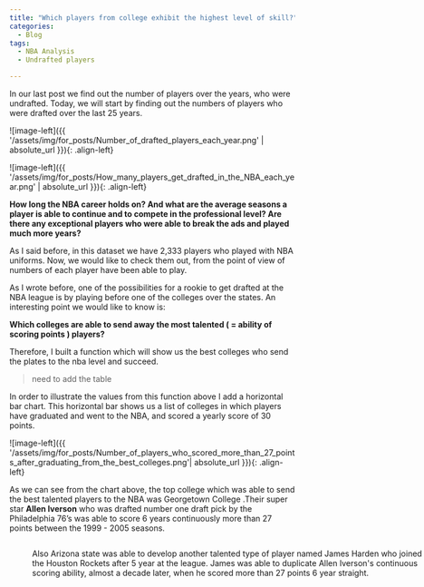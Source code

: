 ```yaml
---
title: "Which players from college exhibit the highest level of skill?"
categories:
  - Blog
tags:
  - NBA Analysis
  - Undrafted players

---
```



In our last post we find out the number of players over the years, who were undrafted. Today, we will start by finding out the numbers of players who were drafted over the last 25 years.
<script src="https://gist.github.com/AnalyticsForPleasure/a54c648d4ab1da295f1186d1519d3efb.js"></script>

![image-left]({{ '/assets/img/for_posts/Number_of_drafted_players_each_year.png' | absolute_url }}){: .align-left} 










![image-left]({{ '/assets/img/for_posts/How_many_players_get_drafted_in_the_NBA_each_year.png' | absolute_url }}){: .align-left} 




**How long the NBA career holds on? And what are the average seasons a player is able to continue and to compete in the professional level? Are there any exceptional players who were able to break the ads and played much more years?**

As I said before, in this dataset we have 2,333 players who played with NBA uniforms. 
Now, we would like to check them out, from the point of view of numbers of each player have been able to play.








As I wrote before, one of the possibilities for a rookie to get drafted at the NBA league is by playing before one of the colleges over the states.
An interesting point we would like to know is: 




**Which colleges are able to send away the most talented ( = ability of scoring points ) players?**


Therefore, I built a function which will show us the best colleges who send the plates to the nba level and succeed.   





<script src="https://gist.github.com/AnalyticsForPleasure/a78343161d5afbe56ee445611b5eb333.js"></script>

> need to add the table 

In order to illustrate the values from this function above I add a horizontal bar chart.
This horizontal bar shows us a list of colleges in which players have graduated and went to the NBA, and scored a yearly score of  30 points.

<script src="https://gist.github.com/AnalyticsForPleasure/49a4f6edf64150e9b16b4aa93adc1c52.js"></script>



![image-left]({{ '/assets/img/for_posts/Number_of_players_who_scored_more_than_27_points_after_graduating_from_the_best_colleges.png'| absolute_url }}){: .align-left} 

















As we can see from the chart above, the top college which was able to send the best talented players to the NBA was Georgetown College .Their super star **Allen Iverson** who was drafted number one draft pick by the Philadelphia 76’s  was able to score 6 years continuously more than 27 points between the 1999 - 2005 seasons.

<figure style="width: 700px">
<img src="{{ '/assets/img/for_posts/Allen_Iverson.png' | absolute_url }}" class="align-center" alt="">


Also Arizona state was able to develop another talented  type of player named James Harden who joined the Houston Rockets after 5 year at the league. James was able to duplicate Allen Iverson's continuous scoring ability, almost a decade later, when he scored more than 27 points 6 year straight.


<figure style="width: 700px">
<img src="{{ '/assets/img/for_posts/James_Harden.png' | absolute_url }}" class="align-center" alt="">

 